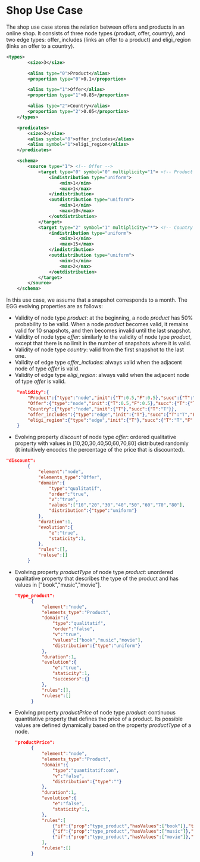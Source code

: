 # Shop Use Case

The shop use case stores the relation between offers and products in an online shop. It consists of three node types (product, offer, country), and two edge types: offer_includes (links an offer to a product) and eligi_region (links an offer to a country).

```xml
<types>
		<size>3</size>

		<alias type="0">Product</alias>
		<proportion type="0">0.1</proportion>

		<alias type="1">Offer</alias>
		<proportion type="1">0.85</proportion>

		<alias type="2">Country</alias>
		<proportion type="2">0.05</proportion>
	</types>

	<predicates>
		<size>2</size>
		<alias symbol="0">offer_includes</alias>
		<alias symbol="1">eligi_region</alias>
	</predicates>

	<schema>
		<source type="1"> <!-- Offer -->
			<target type="0" symbol="0" multiplicity="1"> <!-- Product -->
				<indistribution type="uniform">
					<min>1</min>
					<max>1</max>
				</indistribution>
				<outdistribution type="uniform">
					<min>1</min>
					<max>10</max>
				</outdistribution>
			</target>
			<target type="2" symbol="1" multiplicity="*"> <!-- Country -->
				<indistribution type="uniform">
					<min>1</min>
					<max>15</max>
				</indistribution>
				<outdistribution type="uniform">
					<min>1</min>
					<max>2</max>
				</outdistribution>
			</target>
		</source>
	</schema>
```

In this use case, we assume that a snapshot corresponds to a month. The EGG evolving properties are as follows:

* Validity of node type *product*: at the beginning, a node *product* has 50% probability to be valid. When a node *product* becomes valid, it remains valid for 10 snapshots, and then becomes invalid until the last snapshot.
* Validity of node type *offer*: similarly to the validity of node type *product*, except that there is no limit in the number of snapshots where it is valid.
* Validity of node type *country*: valid from the first snapshot to the last one.
* Validity of edge type *offer_includes*: always valid when the adjacent node of type *offer* is valid.
* Validity of edge type *eligi_region*: always valid when the adjacent node of type *offer* is valid.

```json
	"validity":{
		"Product":{"type":"node","init":{"T":0.5,"F":0.5},"succ":{"T":"T","F":{"T":0.5,"F":0.5}},"max":{"T":10}},
		"Offer":{"type":"node","init":{"T":0.5,"F":0.5},"succ":{"T":{"T":0.5,"F":0.5},"F":{"T":0.5,"F":0.5}}},
		"Country":{"type":"node","init":{"T"},"succ":{"T":"T"}},
		"offer_includes":{"type":"edge","init":{"T"},"succ":{"T":"T","F":"T"}},
		"eligi_region":{"type":"edge","init":{"T"},"succ":{"T":"T","F":"T"}},
	}
```

* Evolving property *discount* of node type *offer*: ordered qualitative property with values in [10,20,30,40,50,60,70,80] distributed randomly (it intuitively encodes the percentage of the price that is discounted).
```json
"discount":
		{		
			"element":"node",
			"elements_type":"Offer",
			"domain":{
				"type":"qualitatif",
				"order":"true",
				"v":"true",
				"values":["10","20","30","40","50","60","70","80"],
				"distribution":{"type":"uniform"}
			},
			"duration":1,
			"evolution":{
				"e":"true",
				"staticity":1,
			},
			"rules":[],
			"rulese":[]
		}
```


* Evolving property *productType* of node type *product*: unordered qualitative property that describes the type of the product and has values in ["book","music","movie"]. 
  
  ```json
  "type_product":
		{		
			"element":"node",
			"elements_type":"Product",
			"domain":{
				"type":"qualitatif",
				"order":"false",
				"v":"true",
				"values":["book","music","movie"],
				"distribution":{"type":"uniform"}
			},
			"duration":1,
			"evolution":{
				"e":"true",
				"staticity":1,
				"succesors":{}
			},
			"rules":[],
			"rulese":[]
		}
  ```
  
* Evolving property *productPrice* of node type *product*: continuous quantitative property that defines the price of a product. Its possible values are defined dynamically based on the property *productType* of a node. 

  ```json
  "productPrice":
		{		
			"element":"node",
			"elements_type":"Product",
			"domain":{
				"type":"quantitatif:con",	
				"v":"false",
				"distribution":{"type":""}
			},
			"duration":1,
			"evolution":{
				"e":"false",
				"staticity":1,
			},
			"rules":[
				{"if":{"prop":"type_product","hasValues":["book"]},"then":{"prop":"productPrice","config":{"domain":{"values":{"min":5,"max":50},"distribution":{"type":"uniform"}},"evolution":{"e":"false","staticity":1}}}},
				{"if":{"prop":"type_product","hasValues":["music"]},"then":{"prop":"productPrice","config":{"domain":{"values":{"min":10,"max":20},"distribution":{"type":"uniform"}},"evolution":{"e":"false","staticity":1}}}},
				{"if":{"prop":"type_product","hasValues":["movie"]},"then":{"prop":"productPrice","config":{"domain":{"values":{"min":25,"max":60},"distribution":{"type":"uniform"}},"evolution":{"e":"false","staticity":1}}}},
			],
			"rulese":[]
		}
  ```
